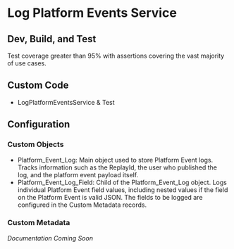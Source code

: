 # Log Platform Events Service

## Dev, Build, and Test
Test coverage greater than 95% with assertions covering the vast majority of use cases.

## Custom Code
- LogPlatformEventsService & Test

## Configuration
### Custom Objects
- Platform_Event_Log: Main object used to store Platform Event logs. Tracks information such as the ReplayId, the user who published the log, and the platform event payload itself.
- Platform_Event_Log_Field: Child of the Platform_Event_Log object. Logs individual Platform Event field values, including nested values if the field on the Platform Event is valid JSON. The fields to be logged are configured in the Custom Metadata records.

### Custom Metadata
*Documentation Coming Soon*
